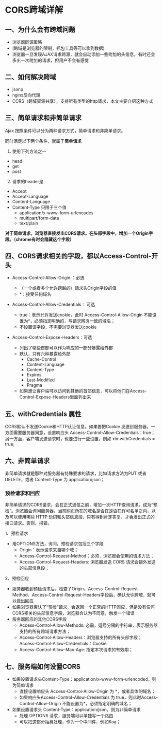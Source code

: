 # CORS跨域详解

## 一、为什么会有跨域问题

- 浏览器同源策略
- (跨域是浏览器的限制，抓包工具等可以拿到数据)
- 浏览器一旦发现AJAX请求跨源，就会自动添加一些附加的头信息，有时还会多出一次附加的请求，但用户不会有感觉

## 二、如何解决跨域

- jsonp
- nginx反向代理
- CORS（跨域资源共享），支持所有类型的http请求，本文主要介绍这种方式

## 三、简单请求和非简单请求

Ajax 按照条件可以分为两种请求方式，简单请求和非简单请求。

同时满足以下两个条件，就属于**简单请求**

1. 使用下列方法之一

- head
- get
- post

2. 请求的header是

- Accept
- Accept-Language
- Content-Language
- Content-Type 只限于三个值
  - application/x-www-form-urlencodes
  - multipart/form-data
  - text/plain

**对于简单请求，浏览器直接发出CORS请求。在头部字段中，增加一个Origin字段。（chrome有时会隐藏这个字段）**

## 四、CORS请求相关的字段，都以Access-Control-开头

- Access-Control-Allow-Origin ：必选
  - （一个或者多个允许跨越的）请求头Origin字段的值
  - *：接受任何域名
- Access-Control-Allow-Credentials： 可选
  - true：表示允许发送cookie，此时 Access-Control-Allow-Origin 不能设置为*，必须指定明确的，与请求网页一致的域名；
  - 不设置该字段，不需要浏览器发送cookie

- Access-Control-Expose-Headers：可选
  - 列出了哪些首部可以作为响应的一部分暴露给外部
  - 默认，只有六种暴露给外部    
    - Cache-Control
    - Content-Language
    - Content-Type
    - Expires
    - Last-Modified
    - Pragma
  - 如果想让客户端可以访问到其他的首部信息，可以将他们在Access-Control-Expose-Headers里面列出来

## 五、withCredentials 属性

CORS默认不发送Cookie和HTTP认证信息，如果要把Cookie 发送到服务器，一方面需要服务器同意，设置响应头 Access-Control-Allow-Credentials：true；另一方面，客户端发送请求时，也要进行一些设置，例如 xhr.withCredentials = true;

## 六、非简单请求
非简单请求就是那种对服务器有特殊要求的请求，比如请求方法为PUT 或者 DELETE，或者 Content-Type 为 application/json；

### 预检请求和回应

非简单请求的CORS请求，会在正式通信之前，增加一次HTTP查询请求，成为“预检”。浏览器会询问服务器，当前网页所在的域名是否在是否在许可名单之内，以及可以使用哪些 HTTP 动词和头部信息段，只有得到肯定答复，才会发出正式的接口请求。否则，报错。

1、预检请求

- 用OPTIONS方法，询问。预检请求包括三个字段
  - Origin：表示请求来自哪个域；
  - Access-Control-Request-Method：必须，浏览器会使用的请求方法；
  - Access-Control-Request-Headers: 浏览器发送 CORS 请求会额外发送的头部信息段；

2、预检回应

- 服务器收到预检请求后，检查了Origin，Access-Control-Request-Method，Access-Control-Request-Headers字段后，确认允许跨域，就可以做出回应
- 如果浏览器否认了“预检”请求，会返回一个正常的HTTP回应，但是没有任何CORS相关的头部信息字段，浏览器会认为不同意，触发一个错误
- 服务器回应的其他CORS字段
  - Access-Control-Allow-Methods:  必需，逗号分隔的字符串，表示服务器支持的所有跨域请求方法；
  - Access-Control-Allow-Headers：浏览器支持的所有头部字段；Access-Control-Allow-Credentials：Cookie
  - Access-Control-Allow-Max-Age:  指定本次请求的有效期；

## 七、服务端如何设置CORS

- 如果设置请求头Content-Type：application/x-www-form-urlencoded，则为简单请求
  - 直接设置响应头 Access-Control-Allow-Origin 为 *，或者具体的域名；
  - 如果响应头Access-Control-Allow-Credentials 为 true，则此时Access-Control-Allow-Origin 不能设置为*，必须指定明确的域名；
- 如果设置请求头 Content-Type：application/json，则为非简单请求
  - 处理 OPTIONS 请求，服务端可以单独写一个路由
  - 可以把这部分抽离处理，作为一个中间件，例如Koa；

